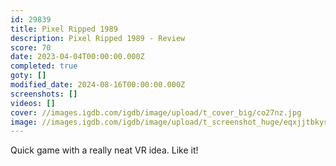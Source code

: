 ```yaml
---
id: 29839
title: Pixel Ripped 1989
description: Pixel Ripped 1989 - Review
score: 70
date: 2023-04-04T00:00:00.000Z
completed: true
goty: []
modified_date: 2024-08-16T00:00:00.000Z
screenshots: []
videos: []
cover: //images.igdb.com/igdb/image/upload/t_cover_big/co27nz.jpg
image: //images.igdb.com/igdb/image/upload/t_screenshot_huge/eqxjjtbkysxeg4vs97hj.jpg
---
```

Quick game with a really neat VR idea. Like it!